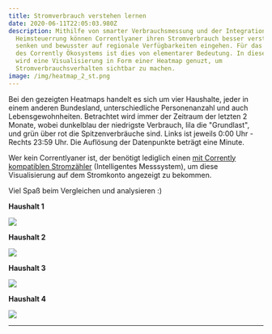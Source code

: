```yaml
---
title: Stromverbrauch verstehen lernen
date: 2020-06-11T22:05:03.980Z
description: Mithilfe von smarter Verbrauchsmessung und der Integration in die
  Heimsteuerrung können Correntlyaner ihren Stromverbrauch besser verstehen,
  senken und bewusster auf regionale Verfügbarkeiten eingehen. Für das Funktion
  des Corrently Ökosystems ist dies von elementarer Bedeutung. In diesem Beitrag
  wird eine Visualisierung in Form einer Heatmap genuzt, um
  Stromverbrauchsverhalten sichtbar zu machen.
image: /img/heatmap_2_st.png
---
```

Bei den gezeigten Heatmaps handelt es sich um vier Haushalte, jeder in einem anderen Bundesland, unterschiedliche Personenanzahl und auch Lebensgewohnheiten. Betrachtet wird immer der Zeitraum der letzten 2 Monate, wobei dunkelblau der niedrigste Verbrauch, lila die "Grundlast", und grün über rot die Spitzenverbräuche sind. Links ist jeweils 0:00 Uhr - Rechts 23:59 Uhr. Die Auflösung der Datenpunkte beträgt eine Minute. 

Wer kein Correntlyaner ist, der benötigt lediglich einen [mit Corrently kompatiblen Stromzähler](https://www.corrently.de/transparenz/bestellung-smartmeter/) (Intelligentes Messsystem), um diese Visualisierung auf dem Stromkonto angezeigt zu bekommen.

Viel Spaß beim Vergleichen und analysieren :)

**Haushalt 1**

![](/img/heatmap_nb.png)

**Haushalt 2**

![](/img/heatmap_kb.png)

**Haushalt 3**

![](/img/heatmap_jb.png)

**Haushalt 4**

![](/img/heatmap_mg.png)

- - -